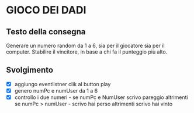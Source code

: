 
# GIOCO DEI DADI

## Testo della consegna
Generare un numero random da 1 a 6, sia per il giocatore sia per il computer.
Stabilire il vincitore, in base a chi fa il punteggio più alto.

## Svolgimento

- [x] aggiungo eventlistner clik al button play
- [x] genero numPc e numUser da 1 a 6
- [x] controllo i due numeri
        - se numPc e NumUser scrivo pareggio
        altrimenti se numPc > numUser
        - scrivo hai perso
        altrimenti
        scrivo hai vinto  